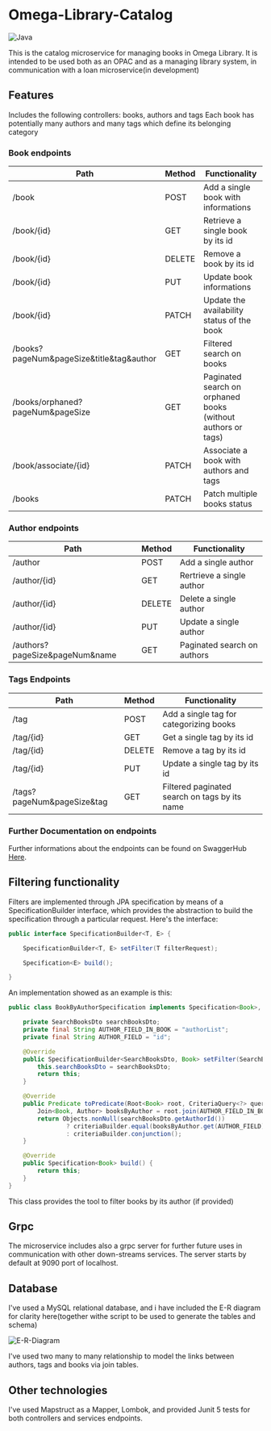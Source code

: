 # Omega-Library-Catalog
![Java](https://img.shields.io/badge/java%20v.17-%23ED8B00.svg?style=for-the-badge&logo=java&logoColor=white)

This is the catalog microservice for managing books in Omega Library.
It is intended to be used both as an OPAC and as a managing library system, in communication with a loan microservice(in development)
## Features

Includes the following controllers: books, authors and tags
Each book has potentially many authors and many tags which define its belonging category
### Book endpoints

| Path                                     | Method | Functionality |
|------------------------------------------| --- | --- |
| /book                                    | POST | Add a single book with informations |
| /book/{id}                               | GET | Retrieve a single book by its id |
| /book/{id}                               | DELETE | Remove a book by its id |
| /book/{id}                               | PUT | Update book informations |
| /book/{id}                               | PATCH | Update the availability status of the book |
| /books?pageNum&pageSize&title&tag&author | GET | Filtered search on books |
| /books/orphaned?pageNum&pageSize         | GET | Paginated search on orphaned books (without authors or tags) |
| /book/associate/{id}                     | PATCH | Associate a book with authors and tags |
|/books | PATCH | Patch multiple books status |

### Author endpoints

| Path | Method | Functionality |
| --- | --- | --- |
|/author| POST | Add a single author |
|/author/{id} | GET | Rertrieve a single author |
|/author/{id} | DELETE | Delete a single author |
|/author/{id} | PUT | Update a single author |
|/authors?pageSize&pageNum&name | GET | Paginated search on authors |


### Tags Endpoints

| Path      | Method | Functionality |
|-----------| --- | --- |
| /tag      | POST | Add a single tag for categorizing books |
| /tag/{id} | GET | Get a single tag by its id|
| /tag/{id} | DELETE | Remove a tag by its id |
| /tag/{id} | PUT | Update a single tag by its id |
|/tags?pageNum&pageSize&tag | GET | Filtered paginated search on tags by its name |

### Further Documentation on endpoints

Further informations about the endpoints can be found on SwaggerHub [Here](https://app.swaggerhub.com/apis/NIKOLAJBOGDANOROV/swagger-catalog_omega_library_open_api_3_0/1.1.0).


## Filtering functionality

Filters are implemented through JPA specification by means of a SpecificationBuilder interface, which
provides the abstraction to build the specification through a particular request. Here's the interface:

```java
public interface SpecificationBuilder<T, E> {

    SpecificationBuilder<T, E> setFilter(T filterRequest);

    Specification<E> build();

}
```

An implementation showed as an example is this:

```java
public class BookByAuthorSpecification implements Specification<Book>, SpecificationBuilder<SearchBooksDto, Book> {

    private SearchBooksDto searchBooksDto;
    private final String AUTHOR_FIELD_IN_BOOK = "authorList";
    private final String AUTHOR_FIELD = "id";

    @Override
    public SpecificationBuilder<SearchBooksDto, Book> setFilter(SearchBooksDto searchBooksDto) {
        this.searchBooksDto = searchBooksDto;
        return this;
    }

    @Override
    public Predicate toPredicate(Root<Book> root, CriteriaQuery<?> query, CriteriaBuilder criteriaBuilder) {
        Join<Book, Author> booksByAuthor = root.join(AUTHOR_FIELD_IN_BOOK);
        return Objects.nonNull(searchBooksDto.getAuthorId())
                ? criteriaBuilder.equal(booksByAuthor.get(AUTHOR_FIELD), searchBooksDto.getAuthorId())
                : criteriaBuilder.conjunction();
    }

    @Override
    public Specification<Book> build() {
        return this;
    }
}
```

This class provides the tool to filter books by its author (if provided) 

## Grpc

The microservice includes also a grpc server for further future uses in communication with other down-streams services.
The server starts by default at 9090 port of localhost.


## Database

I've used a MySQL relational database, and i have included the E-R diagram for clarity here(together withe script to be used to generate the tables and schema)

![E-R-Diagram](../omega/src/main/resources/static/omega-catalog-E-R.png)

I've used two many to many relationship to model the links between authors, tags and books via join tables.


## Other technologies

I've used Mapstruct as a Mapper, Lombok, and provided Junit 5 tests for both controllers and services endpoints.